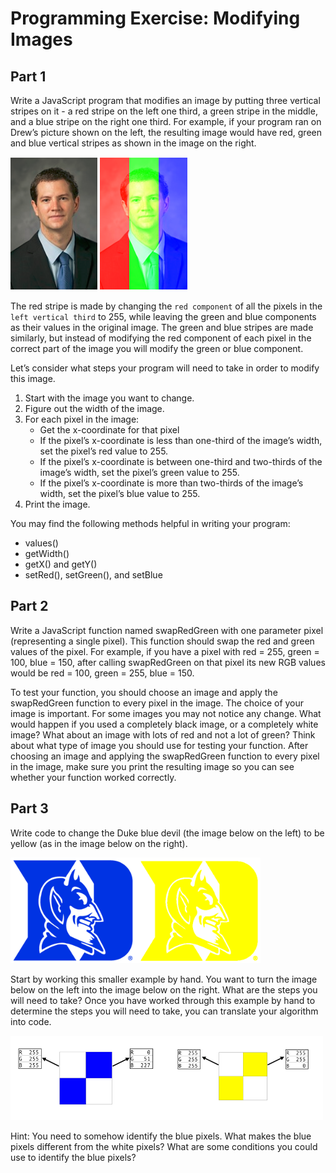 # Programming Exercise: Modifying Images

## Part 1
Write a JavaScript program that modifies an image by putting three vertical stripes on it - a red stripe on the left one third, a green stripe in the middle, and a blue stripe on the right one third. For example, if your program ran on Drew’s picture shown on the left, the resulting image would have red, green and blue vertical stripes as shown in the image on the right.

<img src="./pt1-input-output.png">

The red stripe is made by changing the `red component` of all the pixels in the `left vertical third` to 255, while leaving the green and blue components as their values in the original image. The green and blue stripes are made similarly, but instead of modifying the red component of each pixel in the correct part of the image you will modify the green or blue component. 

Let’s consider what steps your program will need to take in order to modify this image.

1. Start with the image you want to change. 
2. Figure out the width of the image. 
3. For each pixel in the image:
   - Get the x-coordinate for that pixel
   - If the pixel’s x-coordinate is less than one-third of the image’s width, set the pixel’s red value to 255.
   - If the pixel’s x-coordinate is between one-third and two-thirds of the image’s width, set the pixel’s green value to 255.
   - If the pixel’s x-coordinate is more than two-thirds of the image’s width, set the pixel’s blue value to 255.
4. Print the image.

You may find the following methods helpful in writing your program: 
- values() 
- getWidth()
- getX() and getY() 
- setRed(), setGreen(), and setBlue

## Part 2
Write a JavaScript function named swapRedGreen with one parameter pixel (representing a single pixel). This function should swap the red and green values of the pixel. For example, if you have a pixel with red = 255, green = 100, blue = 150, after calling swapRedGreen on that pixel its new RGB values would be red = 100, green = 255, blue = 150. 

To test your function, you should choose an image and apply the swapRedGreen function to every pixel in the image. The choice of your image is important. For some images you may not notice any change. What would happen if you used a completely black image, or a completely white image? What about an image with lots of red and not a lot of green? Think about what type of image you should use for testing your function. After choosing an image and applying the swapRedGreen function to every pixel in the image, make sure you print the resulting image so you can see whether your function worked correctly.  

## Part 3
Write code to change the Duke blue devil (the image below on the left) to be yellow (as in the image below on the right).

<img src="./pt3-input-output.png" width=400>

Start by working this smaller example by hand. You want to turn the image below on the left into the image below on the right. What are the steps you will need to take? Once you have worked through this example by hand to determine the steps you will need to take, you can translate your algorithm into code.  

<img src="./pt3-hint.png" width=500>

Hint: You need to somehow identify the blue pixels. What makes the blue pixels different from the white pixels? What are some conditions you could use to identify the blue pixels?